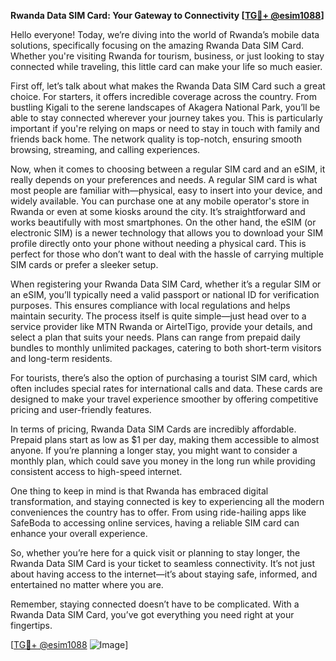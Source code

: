 **Rwanda Data SIM Card: Your Gateway to Connectivity [[TG💪+ @esim1088](https://t.me/s/esim1088)]**

Hello everyone! Today, we’re diving into the world of Rwanda’s mobile data solutions, specifically focusing on the amazing Rwanda Data SIM Card. Whether you're visiting Rwanda for tourism, business, or just looking to stay connected while traveling, this little card can make your life so much easier.

First off, let’s talk about what makes the Rwanda Data SIM Card such a great choice. For starters, it offers incredible coverage across the country. From bustling Kigali to the serene landscapes of Akagera National Park, you’ll be able to stay connected wherever your journey takes you. This is particularly important if you're relying on maps or need to stay in touch with family and friends back home. The network quality is top-notch, ensuring smooth browsing, streaming, and calling experiences.

Now, when it comes to choosing between a regular SIM card and an eSIM, it really depends on your preferences and needs. A regular SIM card is what most people are familiar with—physical, easy to insert into your device, and widely available. You can purchase one at any mobile operator's store in Rwanda or even at some kiosks around the city. It’s straightforward and works beautifully with most smartphones. On the other hand, the eSIM (or electronic SIM) is a newer technology that allows you to download your SIM profile directly onto your phone without needing a physical card. This is perfect for those who don’t want to deal with the hassle of carrying multiple SIM cards or prefer a sleeker setup.

When registering your Rwanda Data SIM Card, whether it’s a regular SIM or an eSIM, you’ll typically need a valid passport or national ID for verification purposes. This ensures compliance with local regulations and helps maintain security. The process itself is quite simple—just head over to a service provider like MTN Rwanda or AirtelTigo, provide your details, and select a plan that suits your needs. Plans can range from prepaid daily bundles to monthly unlimited packages, catering to both short-term visitors and long-term residents.

For tourists, there’s also the option of purchasing a tourist SIM card, which often includes special rates for international calls and data. These cards are designed to make your travel experience smoother by offering competitive pricing and user-friendly features.

In terms of pricing, Rwanda Data SIM Cards are incredibly affordable. Prepaid plans start as low as $1 per day, making them accessible to almost anyone. If you’re planning a longer stay, you might want to consider a monthly plan, which could save you money in the long run while providing consistent access to high-speed internet.

One thing to keep in mind is that Rwanda has embraced digital transformation, and staying connected is key to experiencing all the modern conveniences the country has to offer. From using ride-hailing apps like SafeBoda to accessing online services, having a reliable SIM card can enhance your overall experience.

So, whether you’re here for a quick visit or planning to stay longer, the Rwanda Data SIM Card is your ticket to seamless connectivity. It’s not just about having access to the internet—it’s about staying safe, informed, and entertained no matter where you are.

Remember, staying connected doesn’t have to be complicated. With a Rwanda Data SIM Card, you’ve got everything you need right at your fingertips. 

[[TG💪+ @esim1088](https://t.me/s/esim1088) ![Image](https://i.postimg.cc/Y0z9fWf4/image.png)]